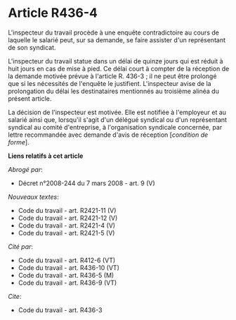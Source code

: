 # Article R436-4

L'inspecteur du travail procède à une enquête contradictoire au cours de laquelle le salarié peut, sur sa demande, se faire
assister d'un représentant de son syndicat.

L'inspecteur du travail statue dans un délai de quinze jours qui est réduit à huit jours en cas de mise à pied. Ce délai
court à compter de la réception de la demande motivée prévue à l'article R. 436-3 ; il ne peut être prolongé que si les
nécessités de l'enquête le justifient. L'inspecteur avise de la prolongation du délai les destinataires mentionnés au
troisième alinéa du présent article. 

La décision de l'inspecteur est motivée. Elle est notifiée à l'employeur et au salarié ainsi que, lorsqu'il s'agit d'un
délégué syndical ou d'un représentant syndical au comité d'entreprise, à l'organisation syndicale concernée, par lettre
recommandée avec demande d'avis de réception [*condition de forme*].

**Liens relatifs à cet article**

_Abrogé par_:

  - Décret n°2008-244 du 7 mars 2008 - art. 9 (V)

_Nouveaux textes_:

  - Code du travail - art. R2421-11 (V)
  - Code du travail - art. R2421-12 (V)
  - Code du travail - art. R2421-4 (V)
  - Code du travail - art. R2421-5 (V)

_Cité par_:

  - Code du travail - art. R412-6 (VT)
  - Code du travail - art. R436-10 (VT)
  - Code du travail - art. R436-5 (M)
  - Code du travail - art. R436-9 (VT)

_Cite_:

  - Code du travail - art. R436-3
